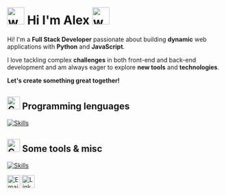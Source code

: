 
<h1><img src="https://raw.githubusercontent.com/Tarikul-Islam-Anik/Animated-Fluent-Emojis/refs/heads/master/Emojis/People%20with%20activities/Man%20Raising%20Hand%20Light%20Skin%20Tone.png" alt="waving hand gif" aria-hidden="true" width="40" /> Hi I'm Alex <img src="https://user-images.githubusercontent.com/72663882/171687151-bb31c996-c9d2-49c8-b593-734946893b23.gif" alt="waving hand gif" aria-hidden="true" width="40" /></h1>



Hi! I'm a **Full Stack Developer** passionate about building **dynamic** web applications with **Python** and **JavaScript**. 

I love tackling complex **challenges** in both front-end and back-end development and am always eager to explore **new tools** and **technologies**. 

**Let's create something great together!**
 



## <img src="https://github.com/Tarikul-Islam-Anik/Animated-Fluent-Emojis/blob/master/Emojis/Objects/Desktop%20Computer.png" alt="Computer" width="30" height="30" /> **Programming lenguages**  
[![Skills](https://skillicons.dev/icons?i=html,css,java,py,js,ts,react,nextjs,mysql,php,postgres,mongodb&perline=13)](#)


## <img src="https://raw.githubusercontent.com/Tarikul-Islam-Anik/Animated-Fluent-Emojis/refs/heads/master/Emojis/Objects/Screwdriver.png" alt="Computer" width="30" height="30" /> **Some tools & misc**  
[![Skills](https://skillicons.dev/icons?i=linux,docker,fastapi,tailwind,bash,regex,flask&perline=13)](#)



</a> <a href="mailto:alexfarrerodev@gmail.com" title="Email"><img alt="Email" src="https://img.shields.io/badge/Gmail-D14836?style=for-the-badge&logo=gmail&logoColor=white" height="30" align="center"/></a> </a> <a href="https://www.linkedin.com/in/alex-farrero-dev/"><img  alt="LinkedIn" title="LinkedIn" src="https://img.shields.io/static/v1?message=LinkedIn&logo=linkedin&label=&color=0077B5&logoColor=white&labelColor=&style=for-the-badge" height="30" align="center" /></a> 
















<!-- MIT License

Copyright (c) 2022 tandpfun

Permission is hereby granted, free of charge, to any person obtaining a copy
of this software and associated documentation files (the "Software"), to deal
in the Software without restriction, including without limitation the rights
to use, copy, modify, merge, publish, distribute, sublicense, and/or sell
copies of the Software, and to permit persons to whom the Software is
furnished to do so, subject to the following conditions:

The above copyright notice and this permission notice shall be included in all
copies or substantial portions of the Software.

THE SOFTWARE IS PROVIDED "AS IS", WITHOUT WARRANTY OF ANY KIND, EXPRESS OR
IMPLIED, INCLUDING BUT NOT LIMITED TO THE WARRANTIES OF MERCHANTABILITY,
FITNESS FOR A PARTICULAR PURPOSE AND NONINFRINGEMENT. IN NO EVENT SHALL THE
AUTHORS OR COPYRIGHT HOLDERS BE LIABLE FOR ANY CLAIM, DAMAGES OR OTHER
LIABILITY, WHETHER IN AN ACTION OF CONTRACT, TORT OR OTHERWISE, ARISING FROM,
OUT OF OR IN CONNECTION WITH THE SOFTWARE OR THE USE OR OTHER DEALINGS IN THE
SOFTWARE. -->

